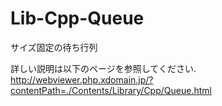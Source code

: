 # Lib-Cpp-Queue

サイズ固定の待ち行列

詳しい説明は以下のページを参照してください.
http://webviewer.php.xdomain.jp/?contentPath=./Contents/Library/Cpp/Queue.html
